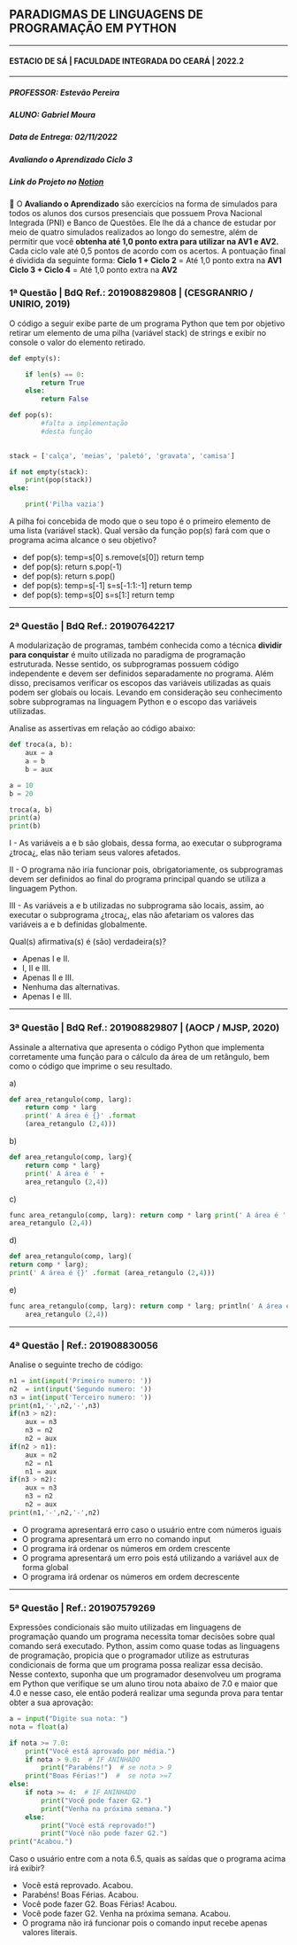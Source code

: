 ## PARADIGMAS DE LINGUAGENS DE PROGRAMAÇÃO EM PYTHON
---
#### ESTACIO DE SÁ | FACULDADE INTEGRADA DO CEARÁ | 2022.2
---
##### PROFESSOR: Estevão Pereira
##### ALUNO: Gabriel Moura
##### Data de Entrega: 02/11/2022
##### Avaliando o Aprendizado Ciclo 3
##### Link do Projeto no [Notion](https://gabrielmdev.notion.site/AVALIANDO-O-APRENDIZADO-Ciclo-3-90aff1fda8ea43af9e3e1196d5380681)


📜 O **Avaliando o Aprendizado** são exercícios na forma de simulados para todos os alunos dos cursos presenciais que possuem Prova Nacional Integrada (PNI) e Banco de Questões. Ele lhe dá a chance de estudar por meio de quatro simulados realizados ao longo do semestre, além de permitir que você **obtenha até 1,0 ponto extra para utilizar na AV1 e AV2.** Cada ciclo vale até 0,5 pontos de acordo com os acertos. A pontuação final é dividida da seguinte forma:
**Ciclo 1 + Ciclo 2** = Até 1,0 ponto extra na **AV1
Ciclo 3 + Ciclo 4** = Até 1,0 ponto extra na **AV2**



### 1ª Questão | BdQ Ref.: 201908829808 | (CESGRANRIO / UNIRIO, 2019)

O código a seguir exibe parte de um programa Python que tem por objetivo retirar um elemento de uma pilha (variável stack) de strings e exibir no console o valor do elemento retirado.

```python
def empty(s):

    if len(s) == 0:
        return True
    else:
        return False

def pop(s):
		#falta a implementação
		#desta função
		

stack = ['calça', 'meias', 'paletó', 'gravata', 'camisa']

if not empty(stack):
    print(pop(stack))
else:

    print('Pilha vazia')
```

A pilha foi concebida de modo que o seu topo é o primeiro elemento de uma lista (variável stack). Qual versão da função pop(s) fará com que o programa acima alcance o seu objetivo?

- def pop(s): temp=s[0] s.remove(s[0]) return temp
- def pop(s): return s.pop(-1)
- def pop(s):  return s.pop()
- def pop(s): temp=s[-1] s=s[-1:1:-1] return temp
- def pop(s): temp=s[0] s=s[1:] return temp

---


### 2ª Questão | BdQ Ref.: 201907642217

A modularização de programas, também conhecida como a técnica **dividir para conquistar** é muito utilizada no paradigma de programação estruturada. Nesse sentido, os subprogramas possuem código independente e devem ser definidos separadamente no programa. Além disso, precisamos verificar os escopos das variáveis utilizadas as quais podem ser globais ou locais. Levando em consideração seu conhecimento sobre subprogramas na linguagem Python e o escopo das variáveis utilizadas. 

Analise as assertivas em relação ao código abaixo:

```python
def troca(a, b):
    aux = a
    a = b
    b = aux

a = 10
b = 20

troca(a, b)
print(a)
print(b)
```

I - As variáveis a e b são globais, dessa forma, ao executar o subprograma ¿troca¿, elas não teriam seus valores afetados.

II - O programa não iria funcionar pois, obrigatoriamente, os subprogramas devem ser definidos ao final do programa principal quando se utiliza a linguagem Python.

III - As variáveis a e b utilizadas no subprograma são locais, assim, ao executar o subprograma ¿troca¿, elas não afetariam os valores das variáveis a e b definidas globalmente.

Qual(s) afirmativa(s) é (são) verdadeira(s)?

- Apenas I e II.
- I, II e III.
- Apenas II e III.
- Nenhuma das alternativas.
- Apenas I e III.

---


### 3ª Questão | BdQ Ref.: 201908829807 | (AOCP / MJSP, 2020)

Assinale a alternativa que apresenta o código Python que implementa corretamente uma função para o cálculo da área de um retângulo, bem como o código que imprime o seu resultado.

a)

```python
def area_retangulo(comp, larg):
	return comp * larg
	print(' A área é {}' .format
	(area_retangulo (2,4)))
```

b)

```python
def area_retangulo(comp, larg){
	return comp * larg}
	print(' A área é ' +
	area_retangulo (2,4))
```

c)

```python
func area_retangulo(comp, larg): return comp * larg print(' A área é ' ||
area_retangulo (2,4))
```

d)

```python
def area_retangulo(comp, larg)(
return comp * larg);
print(' A área é {}' .format (area_retangulo (2,4)))
```

e)

```python
func area_retangulo(comp, larg): return comp * larg; println(' A área é ' +
	area_retangulo (2,4))
```

---


### 4ª Questão | Ref.: 201908830056

Analise o seguinte trecho de código:

```python
n1 = int(input('Primeiro numero: '))
n2  = int(input('Segundo numero: '))
n3 = int(input('Terceiro numero: '))
print(n1,'-',n2,'-',n3)
if(n3 > n2):
    aux = n3
    n3 = n2
    n2 = aux
if(n2 > n1):
    aux = n2
    n2 = n1
    n1 = aux
if(n3 > n2):
    aux = n3
    n3 = n2
    n2 = aux    
print(n1,'-',n2,'-',n2)
```

- O programa apresentará erro caso o usuário entre com números iguais
- O programa apresentará um erro no comando input
- O programa irá ordenar os números em ordem crescente
- O programa apresentará um erro pois está utilizando a variável aux de forma global
- O programa irá ordenar os números em ordem decrescente

---


### 5ª Questão | Ref.: 201907579269

Expressões condicionais são muito utilizadas em linguagens de programação quando um programa necessita tomar decisões sobre qual comando será executado. Python, assim como quase todas as linguagens de programação, propicia que o programador utilize as estruturas condicionais de forma que um programa possa realizar essa decisão. Nesse contexto, suponha que um programador desenvolveu um programa em Python que verifique se um aluno tirou nota abaixo de 7.0 e maior que 4.0 e nesse caso, ele então poderá realizar uma segunda  prova para tentar obter a sua aprovação:

```python
a = input("Digite sua nota: ")
nota = float(a)

if nota >= 7.0:
    print("Você está aprovado por média.")
    if nota > 9.0:  # IF ANINHADO
        print("Parabéns!")  # se nota > 9
    print("Boas Férias!")  #  se nota >=7
else:
    if nota >= 4:  # IF ANINHADO
        print("Você pode fazer G2.")
        print("Venha na próxima semana.")
    else:
        print("Você está reprovado!")
        print("Você não pode fazer G2.")
print("Acabou.")
```

Caso o usuário entre com a nota 6.5, quais as saídas que o programa acima irá exibir?

- Você está reprovado. Acabou.
- Parabéns! Boas Férias. Acabou.
- Você pode fazer G2. Boas Férias! Acabou.
- Você pode fazer G2.  Venha na próxima semana. Acabou.
- O programa não irá funcionar pois o comando input recebe apenas valores literais.